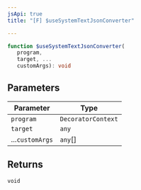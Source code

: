 ```yaml
---
jsApi: true
title: "[F] $useSystemTextJsonConverter"

---
```

```ts
function $useSystemTextJsonConverter(
   program, 
   target, ...
   customArgs): void
```

## Parameters

| Parameter | Type |
| ------ | ------ |
| `program` | `DecoratorContext` |
| `target` | `any` |
| ...`customArgs` | `any`[] |

## Returns

`void`
